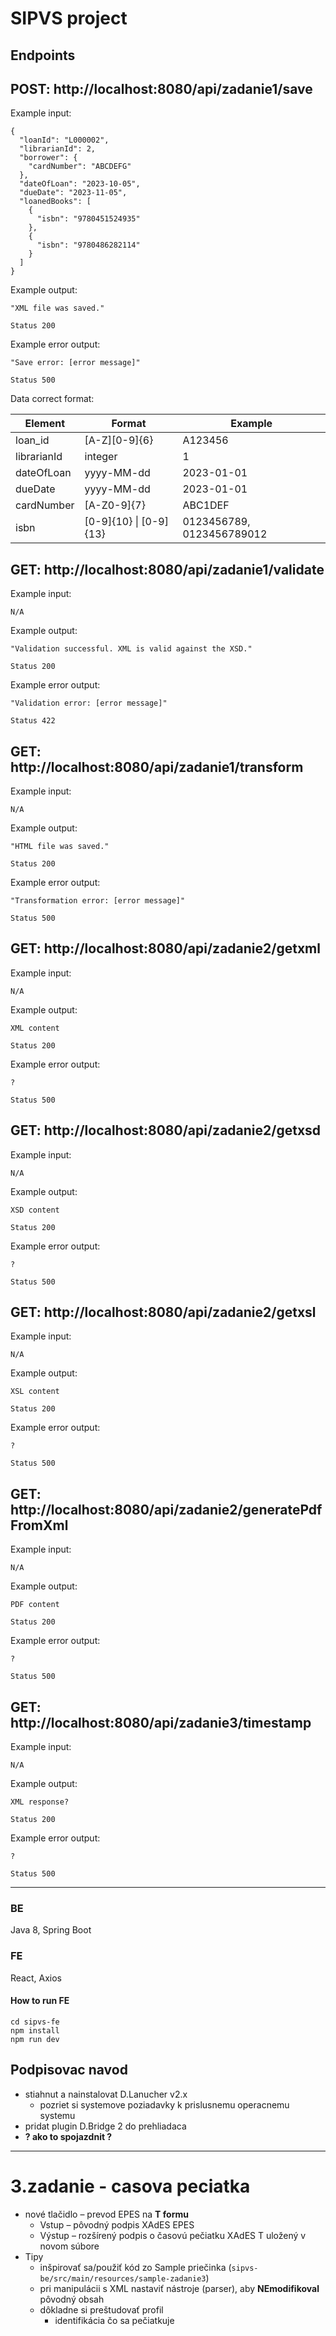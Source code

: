 # SIPVS project

## Endpoints

## POST: http://localhost:8080/api/zadanie1/save

Example input:
```
{
  "loanId": "L000002",
  "librarianId": 2,
  "borrower": {
    "cardNumber": "ABCDEFG"
  },
  "dateOfLoan": "2023-10-05",
  "dueDate": "2023-11-05",
  "loanedBooks": [
    {
      "isbn": "9780451524935"
    },
    {
      "isbn": "9780486282114"
    }
  ]
}
```
Example output:
```
"XML file was saved."
```
```
Status 200
```
Example error output:
```
"Save error: [error message]"
```
```
Status 500
```
Data correct format:

| Element | Format | Example |
|---|---|---|
| loan_id | [A-Z][0-9]{6} | A123456 |
| librarianId | integer | 1 |
| dateOfLoan | yyyy-MM-dd | 2023-01-01 |
| dueDate | yyyy-MM-dd | 2023-01-01 |
| cardNumber | [A-Z0-9]{7} | ABC1DEF |
| isbn | [0-9]{10} \| [0-9]{13} | 0123456789, 0123456789012 |

## GET: http://localhost:8080/api/zadanie1/validate

Example input:
```
N/A
```
Example output:
```
"Validation successful. XML is valid against the XSD."
```
```
Status 200
```
Example error output:
```
"Validation error: [error message]"
```
```
Status 422
```

## GET: http://localhost:8080/api/zadanie1/transform

Example input:
```
N/A
```
Example output:
```
"HTML file was saved."
```
```
Status 200
```
Example error output:
```
"Transformation error: [error message]"
```
```
Status 500
```

## GET: http://localhost:8080/api/zadanie2/getxml

Example input:
```
N/A
```
Example output:
```
XML content
```
```
Status 200
```
Example error output:
```
?
```
```
Status 500
```

## GET: http://localhost:8080/api/zadanie2/getxsd

Example input:
```
N/A
```
Example output:
```
XSD content
```
```
Status 200
```
Example error output:
```
?
```
```
Status 500
```

## GET: http://localhost:8080/api/zadanie2/getxsl

Example input:
```
N/A
```
Example output:
```
XSL content
```
```
Status 200
```
Example error output:
```
?
```
```
Status 500
```

## GET: http://localhost:8080/api/zadanie2/generatePdfFromXml

Example input:
```
N/A
```
Example output:
```
PDF content
```
```
Status 200
```
Example error output:
```
?
```
```
Status 500
```

## GET: http://localhost:8080/api/zadanie3/timestamp

Example input:
```
N/A
```
Example output:
```
XML response?
```
```
Status 200
```
Example error output:
```
?
```
```
Status 500
```

---
### BE
Java 8, Spring Boot

### FE
React, Axios 

#### How to run FE
```
cd sipvs-fe
npm install
npm run dev
```

## Podpisovac navod

- stiahnut a nainstalovat D.Lanucher v2.x
  - pozriet si systemove poziadavky k prislusnemu operacnemu systemu
- pridat plugin D.Bridge 2 do prehliadaca
- **? ako to spojazdnit ?**

---
# 3.zadanie - casova peciatka
- nové tlačidlo – prevod EPES na **T formu**
  - Vstup – pôvodný podpis XAdES EPES
  - Výstup – rozšírený podpis o časovú pečiatku XAdES T uložený v novom súbore
- Tipy
  - inšpirovať sa/použiť kód zo Sample priečinka (`sipvs-be/src/main/resources/sample-zadanie3`)
  - pri manipulácii s XML nastaviť nástroje (parser), aby **NEmodifikoval** pôvodný obsah
  - dôkladne si preštudovať profil
    - identifikácia čo sa pečiatkuje
